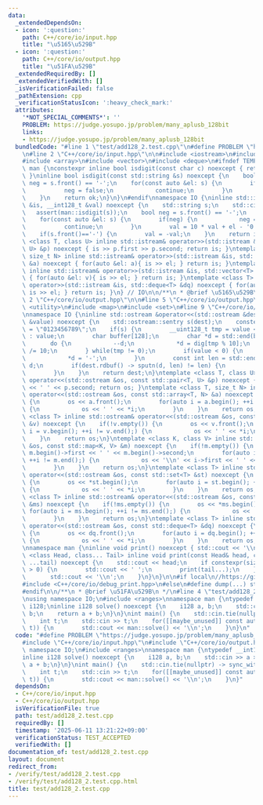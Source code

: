 ```yaml
---
data:
  _extendedDependsOn:
  - icon: ':question:'
    path: C++/core/io/input.hpp
    title: "\u5165\u529B"
  - icon: ':question:'
    path: C++/core/io/output.hpp
    title: "\u51FA\u529B"
  _extendedRequiredBy: []
  _extendedVerifiedWith: []
  _isVerificationFailed: false
  _pathExtension: cpp
  _verificationStatusIcon: ':heavy_check_mark:'
  attributes:
    '*NOT_SPECIAL_COMMENTS*': ''
    PROBLEM: https://judge.yosupo.jp/problem/many_aplusb_128bit
    links:
    - https://judge.yosupo.jp/problem/many_aplusb_128bit
  bundledCode: "#line 1 \"test/add128_2.test.cpp\"\n#define PROBLEM \"https://judge.yosupo.jp/problem/many_aplusb_128bit\"\
    \n#line 2 \"C++/core/io/input.hpp\"\n\n#include <iostream>\n#include <cassert>\n\
    #include <array>\n#include <vector>\n#include <deque>\n#ifndef TEMPLATE\nnamespace\
    \ man {\nconstexpr inline bool isdigit(const char c) noexcept { return std::isdigit(c);\
    \ }\ninline bool isdigit(const std::string &s) noexcept {\n    bool ok = true,\
    \ neg = s.front() == '-';\n    for(const auto &el: s) {\n        if(neg) {\n \
    \           neg = false;\n            continue;\n        }\n        ok &= isdigit(el);\n\
    \    }\n    return ok;\n}\n}\n#endif\nnamespace IO {\ninline std::istream& operator>>(std::istream\
    \ &is, __int128_t &val) noexcept {\n    std::string s;\n    std::cin >> s;\n \
    \   assert(man::isdigit(s));\n    bool neg = s.front() == '-';\n    val = 0;\n\
    \    for(const auto &el: s) {\n        if(neg) {\n            neg = false;\n \
    \           continue;\n        }\n        val = 10 * val + el - '0';\n    }\n\
    \    if(s.front()=='-') {\n        val = -val;\n    }\n    return is;\n}\ntemplate\
    \ <class T, class U> inline std::istream& operator>>(std::istream &is, std::pair<T,\
    \ U> &p) noexcept { is >> p.first >> p.second; return is; }\ntemplate <class T,\
    \ size_t N> inline std::istream& operator>>(std::istream &is, std::array<T, N>\
    \ &a) noexcept { for(auto &el: a){ is >> el; } return is; }\ntemplate <class T>\
    \ inline std::istream& operator>>(std::istream &is, std::vector<T> &v) noexcept\
    \ { for(auto &el: v){ is >> el; } return is; }\ntemplate <class T> inline std::istream&\
    \ operator>>(std::istream &is, std::deque<T> &dq) noexcept { for(auto &el: dq){\
    \ is >> el; } return is; }\n} // IO\n\n/**\n * @brief \u5165\u529B\n */\n#line\
    \ 2 \"C++/core/io/output.hpp\"\n\n#line 5 \"C++/core/io/output.hpp\"\n#include\
    \ <utility>\n#include <map>\n#include <set>\n#line 9 \"C++/core/io/output.hpp\"\
    \nnamespace IO {\ninline std::ostream &operator<<(std::ostream &dest, const __int128_t\
    \ &value) noexcept {\n    std::ostream::sentry s(dest);\n    constexpr char dig[]\
    \ = \"0123456789\";\n    if(s) {\n        __uint128_t tmp = value < 0 ? -value\
    \ : value;\n        char buffer[128];\n        char *d = std::end(buffer);\n \
    \       do {\n            --d;\n            *d = dig[tmp % 10];\n            tmp\
    \ /= 10;\n        } while(tmp != 0);\n        if(value < 0) {\n            --d;\n\
    \            *d = '-';\n        }\n        const int len = std::end(buffer) -\
    \ d;\n        if(dest.rdbuf() -> sputn(d, len) != len) {\n            dest.setstate(std::ios_base::badbit);\n\
    \        }\n    }\n    return dest;\n}\ntemplate <class T, class U> inline std::ostream&\
    \ operator<<(std::ostream &os, const std::pair<T, U> &p) noexcept { os << p.first\
    \ << ' ' << p.second; return os; }\ntemplate <class T, size_t N> inline std::ostream&\
    \ operator<<(std::ostream &os, const std::array<T, N> &a) noexcept {\n    if(!a.empty())\
    \ {\n        os << a.front();\n        for(auto i = a.begin(); ++i != a.end();)\
    \ {\n            os << ' ' << *i;\n        }\n    }\n    return os;\n}\ntemplate\
    \ <class T> inline std::ostream& operator<<(std::ostream &os, const std::vector<T>\
    \ &v) noexcept {\n    if(!v.empty()) {\n        os << v.front();\n        for(auto\
    \ i = v.begin(); ++i != v.end();) {\n            os << ' ' << *i;\n        }\n\
    \    }\n    return os;\n}\ntemplate <class K, class V> inline std::ostream& operator<<(std::ostream\
    \ &os, const std::map<K, V> &m) noexcept {\n    if(!m.empty()) {\n        os <<\
    \ m.begin()->first << ' ' << m.begin()->second;\n        for(auto i = m.begin();\
    \ ++i != m.end();) {\n            os << '\\n' << i->first << ' ' << i->second;\n\
    \        }\n    }\n    return os;\n}\ntemplate <class T> inline std::ostream&\
    \ operator<<(std::ostream &os, const std::set<T> &st) noexcept {\n    if(!st.empty())\
    \ {\n        os << *st.begin();\n        for(auto i = st.begin(); ++i != st.end();)\
    \ {\n            os << ' ' << *i;\n        }\n    }\n    return os;\n}\ntemplate\
    \ <class T> inline std::ostream& operator<<(std::ostream &os, const std::multiset<T>\
    \ &ms) noexcept {\n    if(!ms.empty()) {\n        os << *ms.begin();\n       \
    \ for(auto i = ms.begin(); ++i != ms.end();) {\n            os << ' ' << *i;\n\
    \        }\n    }\n    return os;\n}\ntemplate <class T> inline std::ostream&\
    \ operator<<(std::ostream &os, const std::deque<T> &dq) noexcept {\n    if(!dq.empty())\
    \ {\n        os << dq.front();\n        for(auto i = dq.begin(); ++i != dq.end();)\
    \ {\n            os << ' ' << *i;\n        }\n    }\n    return os;\n}\n} // IO\n\
    \nnamespace man {\ninline void print() noexcept { std::cout << '\\n'; }\ntemplate\
    \ <class Head, class... Tail> inline void print(const Head& head, const Tail&\
    \ ...tail) noexcept {\n    std::cout << head;\n    if constexpr(sizeof...(Tail)\
    \ > 0) {\n        std::cout << ' ';\n        print(tail...);\n    } else {\n \
    \       std::cout << '\\n';\n    }\n}\n}\n\n#if local\n//https://gist.github.com/naskya/1e5e5cd269cfe16a76988378a60e2ca3\n\
    #include <C++/core/io/debug_print.hpp>\n#else\n#define dump(...) static_cast<void>(0)\n\
    #endif\n\n/**\n * @brief \u51FA\u529B\n */\n#line 4 \"test/add128_2.test.cpp\"\
    \nusing namespace IO;\n#include <ranges>\nnamespace man {\ntypedef __int128_t\
    \ i128;\ninline i128 solve() noexcept {\n    i128 a, b;\n    std::cin >> a >>\
    \ b;\n    return a + b;\n}\n}\nint main() {\n    std::cin.tie(nullptr) -> sync_with_stdio(false);\n\
    \    int t;\n    std::cin >> t;\n    for([[maybe_unused]] const auto _: std::views::iota(0,\
    \ t)) {\n        std::cout << man::solve() << '\\n';\n    }\n}\n"
  code: "#define PROBLEM \"https://judge.yosupo.jp/problem/many_aplusb_128bit\"\n\
    #include \"C++/core/io/input.hpp\"\n#include \"C++/core/io/output.hpp\"\nusing\
    \ namespace IO;\n#include <ranges>\nnamespace man {\ntypedef __int128_t i128;\n\
    inline i128 solve() noexcept {\n    i128 a, b;\n    std::cin >> a >> b;\n    return\
    \ a + b;\n}\n}\nint main() {\n    std::cin.tie(nullptr) -> sync_with_stdio(false);\n\
    \    int t;\n    std::cin >> t;\n    for([[maybe_unused]] const auto _: std::views::iota(0,\
    \ t)) {\n        std::cout << man::solve() << '\\n';\n    }\n}"
  dependsOn:
  - C++/core/io/input.hpp
  - C++/core/io/output.hpp
  isVerificationFile: true
  path: test/add128_2.test.cpp
  requiredBy: []
  timestamp: '2025-06-11 13:21:22+09:00'
  verificationStatus: TEST_ACCEPTED
  verifiedWith: []
documentation_of: test/add128_2.test.cpp
layout: document
redirect_from:
- /verify/test/add128_2.test.cpp
- /verify/test/add128_2.test.cpp.html
title: test/add128_2.test.cpp
---
```

